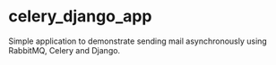 # celery_django_app
Simple application to demonstrate sending mail asynchronously using RabbitMQ, Celery and Django.
